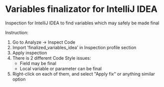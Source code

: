 Variables finalizator for IntelliJ IDEA
============================

Inspection for IntelliJ IDEA to find variables which may safely be made final

Instruction:

1. Go to Analyze -> Inspect Code
2. Import 'finalized_variables_idea' in Inspection profile section
3. Apply inspection
4. There is 2 different Code Style issues:
    * Field may be final
    * Local variable or parameter can be final
5. Right-click on each of them, and select "Apply fix" or anything similar option
